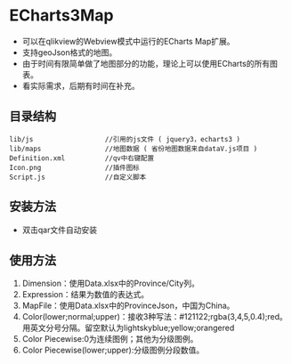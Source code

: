 # ECharts3Map
- 可以在qlikview的Webview模式中运行的ECharts Map扩展。
- 支持geoJson格式的地图。
- 由于时间有限简单做了地图部分的功能，理论上可以使用ECharts的所有图表。
- 看实际需求，后期有时间在补充。
## 目录结构
```
lib/js                  //引用的js文件 ( jquery3，echarts3 )
lib/maps                //地图数据 ( 省份地图数据来自dataV.js项目 )
Definition.xml          //qv中右键配置
Icon.png                //插件图标
Script.js               //自定义脚本
```
## 安装方法
- 双击qar文件自动安装

## 使用方法
1. Dimension：使用Data.xlsx中的Province/City列。
2. Expression：结果为数值的表达式。
3. MapFile：使用Data.xlsx中的ProvinceJson，中国为China。
4. Color(lower;normal;upper)：接收3种写法：#121122;rgba(3,4,5,0.4);red。用英文分号分隔。留空默认为lightskyblue;yellow;orangered
5. Color Piecewise:0为连续图例；其他为分级图例。
6. Color Piecewise(lower;upper):分级图例分段数值。
